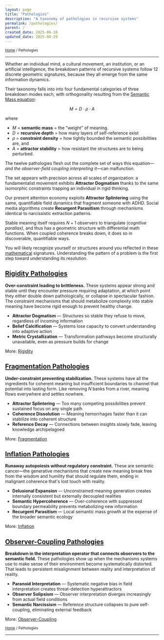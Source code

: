 ```yaml
---
layout: page
title: "Pathologies"
description: "A taxonomy of pathologies in recursive systems"
permalink: /pathologies/
parent: /
created_date: 2025-06-18
updated_date: 2025-06-29
---
```


<small>[Home](/) / Pathologies</small>

---

Whether  an individual mind, a cultural movement, an institution, or an artificial intelligence, the breakdown patterns of recursive systems follow 12 discrete geometric signatures, because they all emerge from the same information dynamics.

Their taxonomy falls into into four fundamental categories of three breakdown modes each, with orthogonality resulting from the [Semantic Mass equation](/math/05-semantic-mass/):

$$M = D \cdot \rho \cdot A$$

where
- $M$ = **semantic mass** = the "weight" of meaning.
- $D$ = **recursive depth** = how many layers of self-reference exist
- $\rho$ = **constraint density** = how tightly bounded the semantic possibilities are, and 
- $A$ = **attractor stability** = how resistant the structures are to being perturbed.

The twelve pathologies flesh out the complete set of ways this equation—*and the observer-field coupling interpreting it*—can malfunction.

The set appears with precision across all scales of organization: a fundamentalist movement exhibits **Attractor Dogmatism** thanks to the same isomorphic constraints trapping an individual in rigid thinking.

Our present attention economy exploits **Attractor Splintering** using the same, quantifiable field dynamics that fragment someone with ADHD. Social media algorithms create **Recurgent Parasitism** through mechanisms identical to narcissistic extraction patterns.

Stable meaning itself requires $N+1$ observers to triangulate *(cognitive parallax)*, and thus has a geometric structure with differential math functions. When coupled coherence breaks down, it does so in discoverable, quantifiable ways.

You will likely recognize yourself or structures around you reflected in these <u>mathematical</u> signatures. Understanding the pattern of a problem is the first step toward understanding its resolution.

## [Rigidity Pathologies](/pathologies/rigidity/)

**Over-constraint leading to brittleness.** These systems appear strong and stable until they encounter pressure requiring adaptation, at which point they either double down pathologically, or collapse in spectacular fashion. The constraint mechanisms that should metabolize complexity into stable meaning have become rigid enough to prevent healthy change.

- **Attractor Dogmatism** — Structures so stable they refuse to move, regardless of incoming information
- **Belief Calcification** — Systems lose capacity to convert understanding into adaptive action
- **Metric Crystallization** — Transformation pathways become structurally unavailable, even as pressure builds for change

More: [Rigidity](/pathologies/rigidity/)

## [Fragmentation Pathologies](/pathologies/fragmentation/)

**Under-constraint preventing stabilization.** These systems have all the ingredients for coherent meaning but insufficient boundaries to channel that potential into lasting form. Like removing $N$ banks from a river, meaning flows everywhere and settles nowhere.

- **Attractor Splintering** — Too many competing possibilities prevent sustained focus on any single path
- **Coherence Dissolution** — Meaning hemorrhages faster than it can stabilize into coherent structure
- **Reference Decay** — Connections between insights slowly fade, leaving knowledge archipelagoed

More: [Fragmentation](/pathologies/fragmentation/)

## [Inflation Pathologies](/pathologies/inflation/)

**Runaway autopoiesis without regulatory constraint.** These are semantic cancer—the generative mechanisms that create new meaning break free from the wisdom and humility that should regulate them, ending in malignant coherence that's lost touch with reality.

- **Delusional Expansion** — Unconstrained meaning generation creates internally consistent but externally decoupled realities
- **Semantic Hypercoherence** — Over-coherence with suppressed boundary permeability prevents metabolizing new information
- **Recurgent Parasitism** — Local semantic mass growth at the expense of the broader semantic ecology

More: [Inflation](/pathologies/inflation/)

## [Observer-Coupling Pathologies](/pathologies/observer-coupling/)

**Breakdown in the interpretation operator that connects observers to the semantic field.** These pathologies show up when the mechanisms systems use to make sense of their environment become systematically distorted. That leads to persistent misalignment between reality and interpretation of reality.

- **Paranoid Interpretation** — Systematic negative bias in field interpretation creates threat-detection hyperattractors
- **Observer Solipsism** — Observer interpretation diverges increasingly from actual field conditions
- **Semantic Narcissism** — Reference structure collapses to pure self-coupling, eliminating external feedback

More: [Observer-Coupling](/pathologies/observer-coupling/)

<small>[Home](/) / Pathologies</small>

---